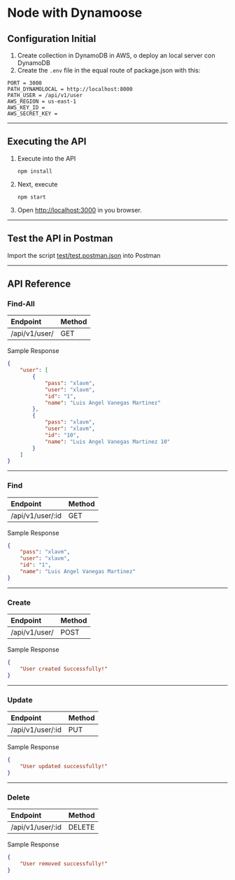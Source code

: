 # Node with Dynamoose

## Configuration Initial

1. Create collection in DynamoDB in AWS, o deploy an local server con DynamoDB
4. Create the `.env` file in the equal route of package.json with this:
```
PORT = 3000
PATH_DYNAMOLOCAL = http://localhost:8000
PATH_USER = /api/v1/user
AWS_REGION = us-east-1
AWS_KEY_ID = 
AWS_SECRET_KEY = 
```
-----------------------
## Executing the API 
1. Execute into the API
    ```
    npm install
    ```
2. Next, execute
    ```
    npm start
    ```
3. Open [http://localhost:3000](http://localhost:3000) in you browser.


------------------------
## Test the API in Postman

Import the script [test/test.postman.json](test/test.postman.json) into Postman


------------------------
## API Reference

### Find-All
|Endpoint|Method|
|:--|:--|
|/api/v1/user/|GET|

Sample Response
```json
{
    "user": [
        {
            "pass": "xlavm",
            "user": "xlavm",
            "id": "1",
            "name": "Luis Angel Vanegas Martinez"
        },
        {
            "pass": "xlavm",
            "user": "xlavm",
            "id": "10",
            "name": "Luis Angel Vanegas Martinez 10"
        }
    ]
}
```

---


### Find
|Endpoint|Method|
|:--|:--|
|/api/v1/user/:id|GET|

Sample Response
```json
{
    "pass": "xlavm",
    "user": "xlavm",
    "id": "1",
    "name": "Luis Angel Vanegas Martinez"
}
```

---


### Create
|Endpoint|Method|
|:--|:--|
|/api/v1/user/|POST|

Sample Response
```json
{
    "User created Successfully!"
}
```

---


### Update
|Endpoint|Method|
|:--|:--|
|/api/v1/user/:id|PUT|

Sample Response
```json
{
    "User updated successfully!"
}
```

---


### Delete
|Endpoint|Method|
|:--|:--|
|/api/v1/user/:id|DELETE|

Sample Response
```json
{
    "User removed successfully!"
}
```
